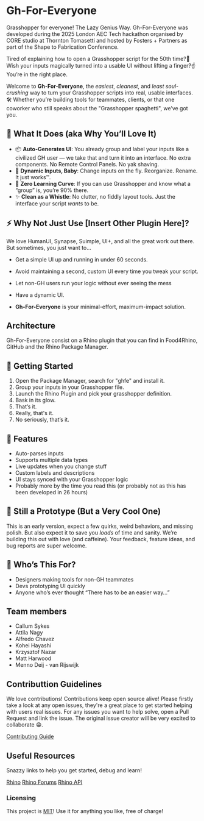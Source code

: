# Gh-For-Everyone
Grasshopper for everyone! The Lazy Genius Way. Gh-For-Everyone was developed during the 2025 London AEC Tech hackathon organised by CORE studio at Thornton Tomasetti and hosted by Fosters + Partners as part of the Shape to Fabrication Conference.

Tired of explaining how to open a Grasshopper script for the 50th time?:cricket:
Wish your inputs magically turned into a usable UI without lifting a finger?:point_up:
You’re in the right place.

Welcome to **Gh-For-Everyone**, the *easiest*, *cleanest*, and *least soul-crushing* way to turn your Grasshopper scripts into real, usable interfaces. :hammer_and_wrench: Whether you’re building tools for teammates, clients, or that one coworker who still speaks about the "Grasshopper spaghetti", we’ve got you.

## :dart: What It Does (aka Why You’ll Love It)
- :package: **Auto-Generates UI**: You already group and label your inputs like a civilized GH user — we take that and turn it into an interface. No extra components. No Remote Control Panels. No yak shaving.
- :arrows_counterclockwise: **Dynamic Inputs, Baby**: Change inputs on the fly. Reorganize. Rename. It just works™.
- :brain: **Zero Learning Curve**: If you can use Grasshopper and know what a “group” is, you’re 90% there.
- :sparkles: **Clean as a Whistle**: No clutter, no fiddly layout tools. Just the interface your script *wants* to be.

## :zap: Why Not Just Use [Insert Other Plugin Here]?
We love HumanUI, Synapse, Suimple, UI+, and all the great work out there. But sometimes, you just want to…

- Get a simple UI up and running in under 60 seconds.
- Avoid maintaining a second, custom UI every time you tweak your script.
- Let non-GH users run your logic without ever seeing the mess
- Have a dynamic UI.

- **Gh-For-Everyone** is your minimal-effort, maximum-impact solution.

## Architecture
Gh-For-Everyone consist on a Rhino plugin that you can find in Food4Rhino, GitHub and the Rhino Package Manager.

## :rocket: Getting Started
1. Open the Package Manager, search for "ghfe" and install it.
2. Group your inputs in your Grasshopper file.
3. Launch the Rhino Plugin and pick your grasshopper definition.
4. Bask in its glow.
5. That’s it.
6. Really, that's it.
7. No seriously, that’s it.

## :wrench: Features
- Auto-parses inputs
- Supports multiple data types
- Live updates when you change stuff
- Custom labels and descriptions
- UI stays synced with your Grasshopper logic
- Probably more by the time you read this (or probably not as this has been developed in 26 hours)

## :test_tube: Still a Prototype (But a Very Cool One)
This is an early version, expect a few quirks, weird behaviors, and missing polish. But also expect it to save you *loads* of time and sanity. We’re building this out with love (and caffeine). Your feedback, feature ideas, and bug reports are super welcome.

## :busts_in_silhouette: Who’s This For?
- Designers making tools for non-GH teammates
- Devs prototyping UI quickly
- Anyone who’s ever thought “There has to be an easier way…”

## Team members
- Callum Sykes
- Attila Nagy
- Alfredo Chavez
- Kohei Hayashi
- Krzysztof Nazar
- Matt Harwood
- Menno Deij - van Rijswijk

## Contributtion Guidelines
We love contributions! Contributions keep open source alive! Please firstly take a look at any open issues, they're a great place to get started helping with users real issues.
For any issues you want to help solve, open a Pull Request and link the issue. The original issue creator will be very excited to collaborate :grin:.

[Contributing Guide](https://github.com/clicketyclackety/ghfe/blob/main/README.md)

## Useful Resources
Snazzy links to help you get started, debug and learn!

[Rhino](https://www.rhino3d.com/download/)
[Rhino Forums](https://discourse.mcneel.com/)
[Rhino API](https://developer.rhino3d.com/api/rhinocommon/?version=8.x)

### Licensing
This project is [MIT](https://www.tldrlegal.com/license/mit-license)! Use it for anything you like, free of charge!

